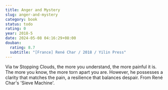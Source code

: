 ```yaml
---
title: Anger and Mystery
slug: anger-and-mystery
category: book
status: todo
rating: 0
year: 2018-5
date: 2024-05-08 04:16:29+08:00
douban:
  rating: 8.7
  subtitle: "[France] René Char / 2018 / Yilin Press"
---
```


Via tw Stopping Clouds, the more you understand, the more painful it is. The more you know, the more torn apart you are. However, he possesses a clarity that matches the pain, a resilience that balances despair. From René Char's 'Sieve Machine'.
